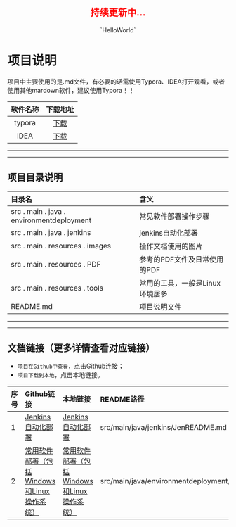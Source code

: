 <h2 style="text-align: center;color:red">持续更新中...</h2>
<p align="center">`HelloWorld`</p>

# 项目说明
项目中主要使用的是.md文件，有必要的话需使用Typora、IDEA打开观看，或者使用其他mardown软件，建议使用Typora！！

软件名称|下载地址
:---:|:---:
typora|[下载](https://www.typora.io/#windows)
IDEA|[下载](https://www.jetbrains.com/idea/download/#section=windows)

---
---
## 项目目录说明
目录名|含义
:----|:---
src . main . java . environmentdeployment|常见软件部署操作步骤
src . main . java . jenkins|jenkins自动化部署
src . main . resources . images |操作文档使用的图片
src . main . resources . PDF |参考的PDF文件及日常使用的PDF
src . main . resources . tools |常用的工具，一般是Linux环境居多
README.md|项目说明文件

---
---
## 文档链接（更多详情查看对应链接）
* `项目在Github中查看`，点击Github连接；
* `项目下载到本地`，点击本地链接。

序号|Github链接|本地链接|README路径
:---|:---|:---|:---
1|[Jenkins自动化部署](https://github.com/ZHoodLum/software-architect/blob/master/src/main/java/jenkins/JenREADME.md)|[Jenkins自动化部署](src/main/java/jenkins/JenREADME.md)|src/main/java/jenkins/JenREADME.md
2|[常用软件部署（包括Windows和Linux操作系统）](https://github.com/ZHoodLum/software-architect/blob/master/src/main/java/environmentdeployment/EnvREADME.md)|[常用软件部署（包括Windows和Linux操作系统）](src/main/java/environmentdeployment/EnvREADME.md)|src/main/java/environmentdeployment/EnvREADME.md



